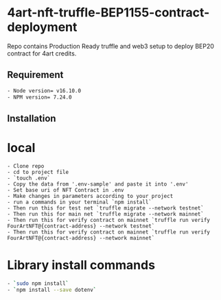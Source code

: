 # 4art-nft-truffle-BEP1155-contract-deployment

Repo contains Production Ready truffle and web3 setup to deploy BEP20 contract for 4art credits.

## Requirement


```bash
- Node version= v16.10.0
- NPM version= 7.24.0
```

## Installation

# local

```bashc
- Clone repo
- cd to project file
- `touch .env`
- Copy the data from '.env-sample' and paste it into '.env'
- Set base uri of NFT Contract in .env 
- Make changes in parameters according to your project
- run a commands in your terminal `npm install`
- Then run this for test net `truffle migrate --network testnet`
- Then run this for main net `truffle migrate --network mainnet`
- Then run this for verify contract on mainnet `truffle run verify FourArtNFT@{contract-address} --network testnet`
- Then run this for verify contract on mainnet `truffle run verify FourArtNFT@{contract-address} --network mainnet`

```
# Library install commands

```bash
- `sudo npm install`
- `npm install --save dotenv`

```

